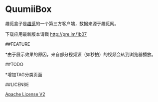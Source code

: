 # QuumiiBox

趣觅盒子是[趣觅](http://www.quumii.com)的一个第三方客户端，数据来源于趣觅网。

下载应用最新版本请戳 http://pre.im/1b07

##FEATURE

*由于展示效果的原因，来自部分视频源（如秒拍）的视频会转到浏览器播放。

##TODO

*增加TAG分类页面

##LICENSE

[Apache License V2](/LICENSE)
